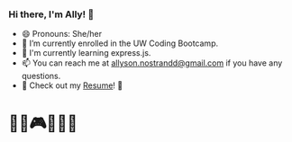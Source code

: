 ### Hi there, I'm Ally! :blossom:

- 😄 Pronouns: She/her
- :sunrise_over_mountains: I’m currently enrolled in the UW Coding Bootcamp.
- 🌱 I'm currently learning express.js.
- 📫 You can reach me at allyson.nostrandd@gmail.com if you have any questions.
- :star2: Check out my [Resume](https://drive.google.com/file/d/1RL_iHVA8p0kWARmMAvgv_GySDpAa_XP9/view?usp=sharing)! :star2:

# :art::tulip::video_game::evergreen_tree::book::turtle:
